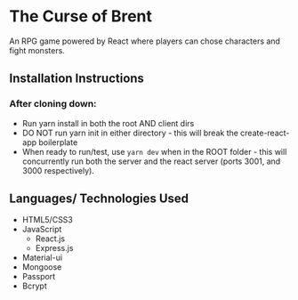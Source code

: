 # The Curse of Brent

An RPG game powered by React where players can chose characters and fight monsters.

## Installation Instructions

### After cloning down:

- Run yarn install in both the root AND client dirs
- DO NOT run yarn init in either directory - this will break the create-react-app boilerplate
- When ready to run/test, use `yarn dev` when in the ROOT folder - this will concurrently run both the server and the react server (ports 3001, and 3000 respectively).

## Languages/ Technologies Used

- HTML5/CSS3
- JavaScript
  - React.js
  - Express.js
- Material-ui
- Mongoose
- Passport
- Bcrypt
